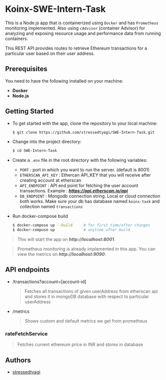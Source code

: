 # Koinx-SWE-Intern-Task

This is a Node.js app that is containerized using `Docker` and has `Prometheus` monitoring implemented. Also using `cAdvisor` (container Advisor) for analyzing and exposing resource usage and performance data from running containers.

This REST API provides routes to retrieve Ethereum transactions for a particular user based on their user address.

## **Prerequisites**

You need to have the following installed on your machine:

-   **Docker**
-   **Node.js**

## **Getting Started**

-   To get started with the app, clone the repository to your local machine:

    ```bash
    $ git clone https://github.com/stressedtyagi/SWE-Intern-Task.git
    ```

-   Change into the project directory:

    ```bash
    $ cd SWE-Intern-Task
    ```

-   Create a `.env` file in the root directory with the following variables:

    -   `PORT` : port in which you want to run the server. (default is 8001)
    -   `ETHERSCAN_API_KEY` : Ethercan API_KEY that you will receive after creating account at etherscan
    -   `API_ENDPOINT` : API end point for fetching the user account transactions. Example : ***https://api.etherscan.io/api***
    -   `DB_ENDPOINT` : Mongodb connection string. Local or cloud connection both works. Make sure your db has database named `koinx-task` and collection named `transactions`

-   Run docker-compose build

    ```bash
    $ docker-compose up --build     # for first time/after changes
    $ docker-compuse up             # anytime after build
    ```

> This will start the app on **_http://localhost:8001_**.

> Prometheus monitoring is already implemented in this app. You can view the metrics on **_http://localhost:9090_**.

## **API endpoints**

-   /transactions?account=[account-id]

    > Fetches all transactions of given userAddress from etherscan api and stores it in mongoDB database with respect to particular userAddress

-   /metrics
    > Shows custom and default metrics we get from prometheus

### rateFetchService

> Fetches current ethereum price in INR and stores in database

## **Authors**

-   [stressedtyagi](https://github.com/stressedtyagi)

